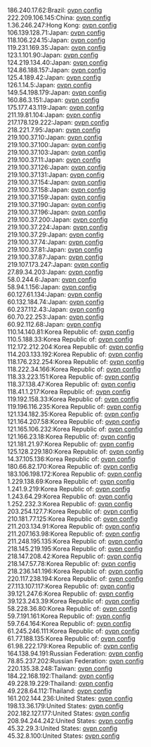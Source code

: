 186.240.17.62:Brazil: [ovpn config](vpn/186_240_17_62.ovpn)  
222.209.106.145:China: [ovpn config](vpn/222_209_106_145.ovpn)  
1.36.246.247:Hong Kong: [ovpn config](vpn/1_36_246_247.ovpn)  
106.139.128.71:Japan: [ovpn config](vpn/106_139_128_71.ovpn)  
118.106.224.15:Japan: [ovpn config](vpn/118_106_224_15.ovpn)  
119.231.169.35:Japan: [ovpn config](vpn/119_231_169_35.ovpn)  
123.1.101.90:Japan: [ovpn config](vpn/123_1_101_90.ovpn)  
124.219.134.40:Japan: [ovpn config](vpn/124_219_134_40.ovpn)  
124.86.188.157:Japan: [ovpn config](vpn/124_86_188_157.ovpn)  
125.4.189.42:Japan: [ovpn config](vpn/125_4_189_42.ovpn)  
126.1.14.5:Japan: [ovpn config](vpn/126_1_14_5.ovpn)  
149.54.198.179:Japan: [ovpn config](vpn/149_54_198_179.ovpn)  
160.86.3.151:Japan: [ovpn config](vpn/160_86_3_151.ovpn)  
175.177.43.119:Japan: [ovpn config](vpn/175_177_43_119.ovpn)  
211.19.81.104:Japan: [ovpn config](vpn/211_19_81_104.ovpn)  
217.178.129.222:Japan: [ovpn config](vpn/217_178_129_222.ovpn)  
218.221.7.95:Japan: [ovpn config](vpn/218_221_7_95.ovpn)  
219.100.37.10:Japan: [ovpn config](vpn/219_100_37_10.ovpn)  
219.100.37.100:Japan: [ovpn config](vpn/219_100_37_100.ovpn)  
219.100.37.103:Japan: [ovpn config](vpn/219_100_37_103.ovpn)  
219.100.37.11:Japan: [ovpn config](vpn/219_100_37_11.ovpn)  
219.100.37.126:Japan: [ovpn config](vpn/219_100_37_126.ovpn)  
219.100.37.131:Japan: [ovpn config](vpn/219_100_37_131.ovpn)  
219.100.37.154:Japan: [ovpn config](vpn/219_100_37_154.ovpn)  
219.100.37.158:Japan: [ovpn config](vpn/219_100_37_158.ovpn)  
219.100.37.159:Japan: [ovpn config](vpn/219_100_37_159.ovpn)  
219.100.37.190:Japan: [ovpn config](vpn/219_100_37_190.ovpn)  
219.100.37.196:Japan: [ovpn config](vpn/219_100_37_196.ovpn)  
219.100.37.200:Japan: [ovpn config](vpn/219_100_37_200.ovpn)  
219.100.37.224:Japan: [ovpn config](vpn/219_100_37_224.ovpn)  
219.100.37.29:Japan: [ovpn config](vpn/219_100_37_29.ovpn)  
219.100.37.74:Japan: [ovpn config](vpn/219_100_37_74.ovpn)  
219.100.37.81:Japan: [ovpn config](vpn/219_100_37_81.ovpn)  
219.100.37.87:Japan: [ovpn config](vpn/219_100_37_87.ovpn)  
219.107.173.247:Japan: [ovpn config](vpn/219_107_173_247.ovpn)  
27.89.34.203:Japan: [ovpn config](vpn/27_89_34_203.ovpn)  
58.0.244.6:Japan: [ovpn config](vpn/58_0_244_6.ovpn)  
58.94.1.156:Japan: [ovpn config](vpn/58_94_1_156.ovpn)  
60.127.61.134:Japan: [ovpn config](vpn/60_127_61_134.ovpn)  
60.132.184.74:Japan: [ovpn config](vpn/60_132_184_74.ovpn)  
60.237.112.43:Japan: [ovpn config](vpn/60_237_112_43.ovpn)  
60.70.22.253:Japan: [ovpn config](vpn/60_70_22_253.ovpn)  
60.92.112.68:Japan: [ovpn config](vpn/60_92_112_68.ovpn)  
110.14.140.81:Korea Republic of: [ovpn config](vpn/110_14_140_81.ovpn)  
110.5.188.33:Korea Republic of: [ovpn config](vpn/110_5_188_33.ovpn)  
112.172.212.204:Korea Republic of: [ovpn config](vpn/112_172_212_204.ovpn)  
114.203.133.192:Korea Republic of: [ovpn config](vpn/114_203_133_192.ovpn)  
118.176.232.254:Korea Republic of: [ovpn config](vpn/118_176_232_254.ovpn)  
118.222.34.166:Korea Republic of: [ovpn config](vpn/118_222_34_166.ovpn)  
118.33.223.151:Korea Republic of: [ovpn config](vpn/118_33_223_151.ovpn)  
118.37.138.47:Korea Republic of: [ovpn config](vpn/118_37_138_47.ovpn)  
118.41.1.217:Korea Republic of: [ovpn config](vpn/118_41_1_217.ovpn)  
119.192.158.33:Korea Republic of: [ovpn config](vpn/119_192_158_33.ovpn)  
119.196.116.235:Korea Republic of: [ovpn config](vpn/119_196_116_235.ovpn)  
121.134.182.35:Korea Republic of: [ovpn config](vpn/121_134_182_35.ovpn)  
121.164.207.58:Korea Republic of: [ovpn config](vpn/121_164_207_58.ovpn)  
121.165.106.232:Korea Republic of: [ovpn config](vpn/121_165_106_232.ovpn)  
121.166.23.18:Korea Republic of: [ovpn config](vpn/121_166_23_18.ovpn)  
121.181.21.97:Korea Republic of: [ovpn config](vpn/121_181_21_97.ovpn)  
125.128.229.180:Korea Republic of: [ovpn config](vpn/125_128_229_180.ovpn)  
14.37.105.136:Korea Republic of: [ovpn config](vpn/14_37_105_136.ovpn)  
180.66.82.170:Korea Republic of: [ovpn config](vpn/180_66_82_170.ovpn)  
183.106.198.172:Korea Republic of: [ovpn config](vpn/183_106_198_172.ovpn)  
1.229.138.69:Korea Republic of: [ovpn config](vpn/1_229_138_69.ovpn)  
1.241.9.219:Korea Republic of: [ovpn config](vpn/1_241_9_219.ovpn)  
1.243.64.29:Korea Republic of: [ovpn config](vpn/1_243_64_29.ovpn)  
1.252.232.3:Korea Republic of: [ovpn config](vpn/1_252_232_3.ovpn)  
203.254.127.7:Korea Republic of: [ovpn config](vpn/203_254_127_7.ovpn)  
210.181.77.125:Korea Republic of: [ovpn config](vpn/210_181_77_125.ovpn)  
211.203.134.91:Korea Republic of: [ovpn config](vpn/211_203_134_91.ovpn)  
211.207.163.98:Korea Republic of: [ovpn config](vpn/211_207_163_98.ovpn)  
211.248.195.135:Korea Republic of: [ovpn config](vpn/211_248_195_135.ovpn)  
218.145.219.195:Korea Republic of: [ovpn config](vpn/218_145_219_195.ovpn)  
218.147.208.42:Korea Republic of: [ovpn config](vpn/218_147_208_42.ovpn)  
218.147.57.78:Korea Republic of: [ovpn config](vpn/218_147_57_78.ovpn)  
218.236.141.196:Korea Republic of: [ovpn config](vpn/218_236_141_196.ovpn)  
220.117.238.194:Korea Republic of: [ovpn config](vpn/220_117_238_194.ovpn)  
27.113.107.117:Korea Republic of: [ovpn config](vpn/27_113_107_117.ovpn)  
39.121.247.6:Korea Republic of: [ovpn config](vpn/39_121_247_6.ovpn)  
39.123.243.39:Korea Republic of: [ovpn config](vpn/39_123_243_39.ovpn)  
58.228.36.80:Korea Republic of: [ovpn config](vpn/58_228_36_80.ovpn)  
59.7.191.161:Korea Republic of: [ovpn config](vpn/59_7_191_161.ovpn)  
59.7.64.164:Korea Republic of: [ovpn config](vpn/59_7_64_164.ovpn)  
61.245.246.111:Korea Republic of: [ovpn config](vpn/61_245_246_111.ovpn)  
61.77.188.135:Korea Republic of: [ovpn config](vpn/61_77_188_135.ovpn)  
61.98.222.179:Korea Republic of: [ovpn config](vpn/61_98_222_179.ovpn)  
164.138.94.191:Russian Federation: [ovpn config](vpn/164_138_94_191.ovpn)  
78.85.237.202:Russian Federation: [ovpn config](vpn/78_85_237_202.ovpn)  
220.135.38.248:Taiwan: [ovpn config](vpn/220_135_38_248.ovpn)  
184.22.168.192:Thailand: [ovpn config](vpn/184_22_168_192.ovpn)  
49.228.19.229:Thailand: [ovpn config](vpn/49_228_19_229.ovpn)  
49.228.64.112:Thailand: [ovpn config](vpn/49_228_64_112.ovpn)  
161.202.144.236:United States: [ovpn config](vpn/161_202_144_236.ovpn)  
198.13.36.179:United States: [ovpn config](vpn/198_13_36_179.ovpn)  
202.182.127.177:United States: [ovpn config](vpn/202_182_127_177.ovpn)  
208.94.244.242:United States: [ovpn config](vpn/208_94_244_242.ovpn)  
45.32.29.3:United States: [ovpn config](vpn/45_32_29_3.ovpn)  
45.32.8.100:United States: [ovpn config](vpn/45_32_8_100.ovpn)  
